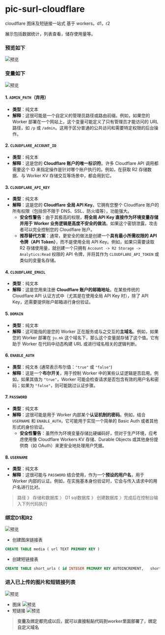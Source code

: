 # pic-surl-cloudflare
cloudflare 图床及短链接一站式 基于 workers，d1，r2

展示包括数据统计，列表查看，储存使用量等。

### 预览如下
![预览](https://ju.mk/1758186983904.png)

### 变量如下
![预览](https://ju.mk/1758187178302.png)


#### 1. `ADMIN_PATH`（弃用）
*   **类型**：纯文本
*   **解释**：这很可能是一个自定义的管理员路径或路由前缀。例如，如果您的 Worker 部署在一个网站上，这个变量可能定义了只有管理员才能访问的 URL 路径，如 `/p` 或 `/admin`。这用于区分普通的公共访问和需要特定权限的后台操作。
#### 2. `CLOUDFLARE_ACCOUNT_ID`
*   **类型**：纯文本
*   **解释**：这是您的 **Cloudflare 账户的唯一标识符**。许多 Cloudflare API 调用都需要这个 ID 来指定操作是针对哪个账户执行的。例如，在获取 R2 存储数据、与 Worker KV 存储交互等场景中，都会用到它。
#### 3. `CLOUDFLARE_API_KEY`
*   **类型**：纯文本
*   **解释**：这是您的 **Cloudflare 全局 API Key**。它拥有您整个 Cloudflare 账户的所有权限（包括但不限于 DNS、SSL、防火墙等），功能强大。
    *   **安全性警告**：由于其极高的权限，**将全局 API Key 直接作为环境变量存储并用于 Worker 业务逻辑是高度不安全的做法**。如果这个密钥泄露，攻击者可以完全控制您的 Cloudflare 账户。
    *   **推荐替代方案**：通常，更安全的做法是创建一个**具有最小所需权限的 API 令牌（API Token）**，而不是使用全局 API Key。例如，如果只需要读取 R2 存储使用量，就创建一个只拥有 `Account -> R2 Storage -> Analytics:Read` 权限的 API 令牌，并将其作为 `CLOUDFLARE_API_TOKEN` 或类似的变量名存储。
#### 4. `CLOUDFLARE_EMAIL`
*   **类型**：纯文本
*   **解释**：这是您用来注册 **Cloudflare 账户的邮箱地址**。在某些传统的 Cloudflare API 认证方式中（尤其是在使用全局 API Key 时），除了 API Key，还需要提供账户邮箱进行身份验证。
#### 5. `DOMAIN`
*   **类型**：纯文本
*   **解释**：这可能指的是您的 Worker 正在服务或与之交互的**主域名**。例如，如果您的 Worker 部署在 `ju.mk` 这个域名下，那么这个变量就存储了这个值。它有助于 Worker 在代码中动态构建 URL 或进行域名相关的逻辑判断。
#### 6. `ENABLE_AUTH`
*   **类型**：纯文本 (通常表示布尔值：`"true"` 或 `"false"`)
*   **解释**：这是一个**布尔开关**，用于控制 Worker 中的某些认证逻辑是否启用。例如，如果其值为 `"true"`，Worker 可能会检查请求是否包含有效的用户名和密码；如果为 `"false"`，则可能跳过认证步骤。
#### 7. `PASSWORD`
*   **类型**：纯文本
*   **解释**：这很可能是用于 Worker 内部某个**认证机制的密码**。例如，结合 `USERNAME` 和 `ENABLE_AUTH`，它可能用于实现一个简单的 Basic Auth 或者其他形式的身份验证。
    *   **安全性警告**：虽然作为环境变量存储比硬编码好，但对于生产环境，应考虑使用像 Cloudflare Workers KV 存储、Durable Objects 或其他身份提供商（如 OAuth）来更安全地处理用户凭据。
#### 8. `USERNAME`
*   **类型**：纯文本
*   **解释**：这很可能与 `PASSWORD` 结合使用，作为一个**预设的用户名**，用于 Worker 内部的认证。例如，在实施基本身份验证时，它会与传入请求中的用户名进行比对。

> 路径 》 存储和数据库 〉 D1 sql数据库 》 创建数据库 〉完成后在控制台输入下列代码执行

### 绑定D1和R2
![预览](https://ju.mk/1758187521921.png)


* 创建图床链接表
``` sql
CREATE TABLE media ( url TEXT PRIMARY KEY )
```

* 创建短链接表
``` sql
CREATE TABLE short_urls ( id INTEGER PRIMARY KEY AUTOINCREMENT,   short_id TEXT UNIQUE NOT NULL,   url TEXT NOT NULL,   created_at TEXT NOT NULL,   clicks INTEGER DEFAULT 0 )
```

### 进入已上传的图片和短链接列表
![预览](https://ju.mk/1758203674942.png)
* 图床
![预览](https://ju.mk/1758203790133.png)
* 短链接
![预览](https://ju.mk/1758203887562.png)

> **变量及绑定都完成以后，就可以直接粘贴代码到worker里面部署了，绑定自定义域名**

